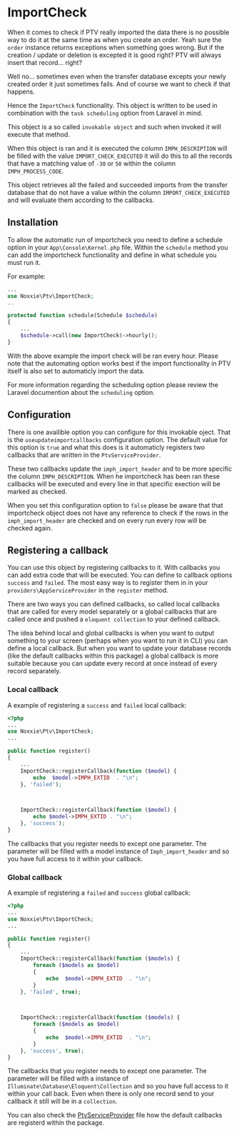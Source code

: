 # ImportCheck

When it comes to check if PTV really imported the data there is no possible way to do it at the same time as when you create an order. Yeah sure the `order` instance returns exceptions when something goes wrong. But if the creation / update or deletion is excepted it is good right? PTV will always insert that record... right?

Well no... sometimes even when the transfer database excepts your newly created order it just sometimes fails. And of course we want to check if that happens.

Hence  the `ImportCheck` functionality. This object is written to be used in combination with the `task scheduling` option from Laravel in mind.

This object is a so called `invokable object` and such when invoked it will execute that method.

When this object is ran and it is executed the column `IMPH_DESCRIPTION` will be filled with the value `IMPORT_CHECK_EXECUTED` it will do this to all the records that have a matching value of `-30` or `50` within the column `IMPH_PROCESS_CODE`.

This object retrieves all the failed and succeeded imports from the transfer database that do not have a value within the column `IMPORT_CHECK_EXECUTED` and will evaluate them according to the callbacks.

## Installation

To allow the automatic run of importcheck you need to define a schedule option in your `App\Console\Kernel.php` file. Within the `schedule` method you can add the importcheck functionality and define in what schedule you must run it.

For example:
````php
...
use Noxxie\Ptv\ImportCheck;
..

protected function schedule(Schedule $schedule)
{
    ...
    $schedule->call(new ImportCheck)->hourly();
}
````
With the above example the import check will be ran every hour. Please note that the automating option works best if the import functionality in PTV itself is also set to automaticly import the data.

For more information regarding the scheduling option please review the Laravel documention about the `scheduling` option.

## Configuration

There is one availible option you can configure for this invokable oject. That is the `useupdateimportcallbacks` configuration option. The default value for this option is `true` and what this does is it automaticly registers two callbacks that are written in the `PtvServiceProvider`.

These two callbacks update the `imph_import_header` and to be more specific the column `IMPH_DESCRIPTION`. When he importcheck has been ran these callbacks will be executed and every line in that specific exection will be marked as checked.

When you set this configuration option to `false` please be aware that that importcheck object does not have any reference to check if the rows in the `imph_import_header` are checked and on every run every row will be checked again.

## Registering a callback

You can use this object by registering callbacks to it. With callbacks you can add extra code that will be executed. You can define to callback options `success` and `failed`. The most easy way is to register them in in your `providers\AppServiceProvider`  in the `register` method.

There are two ways you can defined callbacks, so called local callbacks that are called for every model separately or a global callbacks that are called once and pushed a `eloquent collection` to your defined callback.

The idea behind local and global callbacks is when you want to output something to your screen (perhaps when you want to run it in CLI) you can define a local callback. But when you want to update your database records (like the default callbacks within this package) a global callback is more suitable because you can update every record at once instead of every record separately. 

### Local callback

A example of registering a `success` and `failed` local callback:
````php
<?php
...
use Noxxie\Ptv\ImportCheck;
...

public function register()
{
    ...
    ImportCheck::registerCallback(function ($model) {
        echo  $model->IMPH_EXTID  . "\n";
    }, 'failed');

	  

    ImportCheck::registerCallback(function ($model) {
        echo $model->IMPH_EXTID . "\n";
    }, 'success');
}
````

The callbacks that you register needs to except one parameter. The parameter will be filled with a model instance of `Imph_import_header` and so you have full access to it within your callback.

### Global callback

A example of registering a `failed` and `success` global callback:
````php
<?php
...
use Noxxie\Ptv\ImportCheck;
...

public function register()
{
    ...
    ImportCheck::registerCallback(function ($models) {
        foreach ($models as $model)
        {
            echo  $model->IMPH_EXTID  . "\n";
        }
    }, 'failed', true);

	  

    ImportCheck::registerCallback(function ($models) {
        foreach ($models as $model)
        {
            echo  $model->IMPH_EXTID  . "\n";
        }
    }, 'success', true);
}
````
The callbacks that you register needs to except one parameter. The parameter will be filled with a instance of `Illuminate\Database\Eloquent\Collection` and so you have full access to it within your call back. Even when there is only one record send to your callback it still will be in a `collection`.

You can also check the [PtvServiceProvider](https://github.com/NoxxieNl/ptv-laravel/blob/master/src/PtvServiceProvider.php#L45) file how the default callbacks are registerd within the package. 
